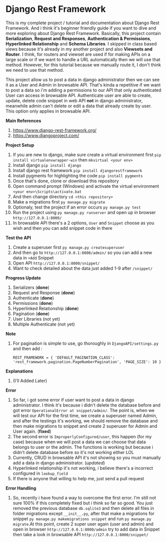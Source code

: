 # Django Rest Framework

This is my complete project / tutorial and documentation about Django Rest Framework. And i think it's beginner friendly guide if you want to dive 
and more exploring about Django Rest Framework. Basically, this project contain **Serialization**, **Request and Responses**, **Authentication & Permissions**,
**Hyperlinked Relationship** and **Schema Libraries**. I skipped in class based views because it's already in my another project and also **Viewsets and Router**.
I think, for routers and viewset are used if for making APIs on a large scale or if we want to handle a URL automatically then we will use that method. However, 
for this tutorial because we manually route it, I don't think we need to use that method. 

This project allow us to post a data in django administrator then we can see it as a User and Admin in browsable API. That's kinda a repetitive if we want to post
a data so i'm adding a permissions to our API that only authenticated User can access in browsable API. Authenticate user are able to create, update, delete code
snippet in web API **not** in django administrator, meanwhile admin can't delete or edit a data that already create by user. This option only applies in browsable API.


**Main References** 
1. https://www.django-rest-framework.org/  
2. https://www.djangoproject.com/

**Project Setup**
1. If you are new to django, make sure create a virtual environment first `pip install virtualenvwrapper-win` then `mkvirtual <your env>`
2. Install django `pip install django`
3. Install django rest framework `pip install djangorestframework`
4. Install pygments for highlighting the code `pip install pygments`
5. Once that's done, clone or download this repository
6. Open command prompt (Windows) and activate the virtual environment `<your env>\Scripts\activate.bat`
7. And then change directory `cd <this repository>`
8. Make a migrations first `py manage.py migrate`
9. Optionaly, test the project if an error occurs `py manage.py test`
10. Run the project using `py manage.py runserver` and open up in browser `http://127.0.0.1:8000/`
11. In browsable API there's a 2 options, `User` and `Snippet` choose as you wish and then you can add snippet code in there

**Test the API**
1. Create a superuser first `py manage.py createsuperuser`
2. And then go to `http://127.0.0.1:8000/admin/` so you can add a new data in `+Add` Snippet 
3. Open API `http://127.0.0.1:8000/snippet/`
4. Want to check detailed about the data just added 1-9 after `/snippet/`

**Progress Update**
1. Serializers (**done**)
2. Request and Response (**done**)
3. Authenticate (**done**)
4. Permissions (**done**)
5. Hyperlinked Relationship (**done**)
6. Pagination (**done**)
7. User Libraries (not yet)
8. Multiple Authenticate (not yet)

**Note**
1. For pagination is simple to use, go thoroughly in `DjangoAPI/settings.py` and then add : 

    `REST_FRAMEWORK = {
    'DEFAULT_PAGINATION_CLASS': 'rest_framework.pagination.PageNumberPagination',
    'PAGE_SIZE': 10
    }`

**Explanations**
1. (I'll Added Later)

**Error**
1. So far, i got some error if user want to post a data in django administrator. I think it's because i didn't delete the database before and got
error `OperationalError at snippet/admin/`. The point is, when we will test our API for the first time, we create a superuser named Admin, and after the testings it's working,
we should remove the database and then make migrations to snippet and create 2 superuser for Admin and User again. (**fixed**)
2. The second error is `ImproperlyConfigured/user`, this happen (for my case) because when we will post a data we can choose that data belongs to user or the admin.
The functions is working but because i didn't delete database before so it's not working either LOL
3. Currently, CRUD in browsable API it's not showing so you must manually add a data in django administrator. (*updated*)
4. Hyperlinked relationship it's not working, i believe there's a incorrect configured in `lookup_field`
4. If there is anyone that willing to help me, just send a pull request

**Error Handling**
1. So, recently i have found a way to overcome the first error. I'm still not sure 100% if this completely fixed but i think so far so good. You just removed the previous database `db.sqlite3` and then delete all files in folder migrations except `__init__.py`, after that make a migrations for snippet `py manage.py makemigrations snippet` and run `py manage.py migrate`.At this point, create 2 super user again (user and admin) and open in browser `http://127.0.0.1:8000/admin` try to add data in Snippet then take a look in browsable API `http://127.0.0.1:8000/snippet/`
